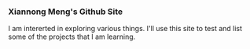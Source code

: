 ### Xiannong Meng's Github Site
I am intererted in exploring various things. I'll use this site to test and list some of the projects that I am learning.

